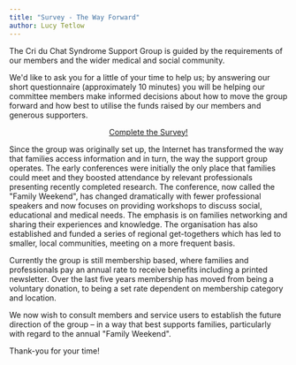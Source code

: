 ```yaml
---
title: "Survey - The Way Forward"
author: Lucy Tetlow
---
```


The Cri du Chat Syndrome Support Group is guided by the requirements of our members and the wider medical and social community.

We'd like to ask you for a little of your time to help us; by answering our short questionnaire (approximately 10 minutes) you will be helping our committee members make informed decisions about how to move the group forward and how best to utilise the funds raised by our members and generous supporters.

<p style='text-align: center'><a href='https://www.surveymonkey.com/s/Y9RWZGH' class='btn btn-large btn-primary'>Complete the Survey!</a></p>

Since the group was originally set up, the Internet has transformed the way that families access information and in turn, the way the support group operates. The early conferences were initially the only place that families could meet and they boosted attendance by relevant professionals presenting recently completed research. The conference, now called the "Family Weekend", has changed dramatically with fewer professional speakers and now focuses on providing workshops to discuss social, educational and medical needs. The emphasis is on families networking and sharing their experiences and knowledge. The organisation has also established and funded a series of regional get-togethers which has led to smaller, local communities, meeting on a more frequent basis.

Currently the group is still membership based, where families and professionals pay an annual rate to receive benefits including a printed newsletter. Over the last five years membership has moved from being a voluntary donation, to being a set rate dependent on membership category and location.

We now wish to consult members and service users to establish the future direction of the group – in a way that best supports families, particularly with regard to the annual "Family Weekend".


Thank-you for your time!
